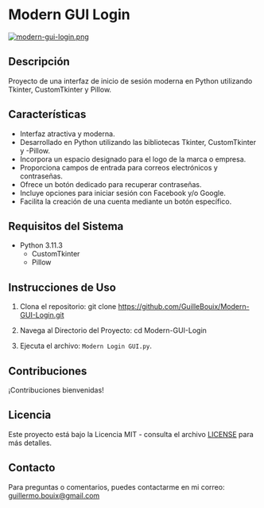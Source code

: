 # Modern GUI Login

[![modern-gui-login.png](https://i.postimg.cc/WbGJwxSr/modern-gui-login.png)](https://postimg.cc/kB54n10X)
## Descripción
Proyecto de una interfaz de inicio de sesión moderna en Python utilizando Tkinter, CustomTkinter y Pillow.

## Características
- Interfaz atractiva y moderna.
- Desarrollado en Python utilizando las bibliotecas Tkinter, CustomTkinter y -Pillow.
- Incorpora un espacio designado para el logo de la marca o empresa.
- Proporciona campos de entrada para correos electrónicos y contraseñas.
- Ofrece un botón dedicado para recuperar contraseñas.
- Incluye opciones para iniciar sesión con Facebook y/o Google.
- Facilita la creación de una cuenta mediante un botón específico.

## Requisitos del Sistema
- Python 3.11.3
	- CustomTkinter
	- Pillow

## Instrucciones de Uso
 1. Clona el repositorio:
	 git clone https://github.com/GuilleBouix/Modern-GUI-Login.git

 2. Navega al Directorio del Proyecto:
	 cd Modern-GUI-Login

 3. Ejecuta el archivo:
  	 `Modern Login GUI.py`.

## Contribuciones
¡Contribuciones bienvenidas!

## Licencia
Este proyecto está bajo la Licencia MIT - consulta el archivo [LICENSE](LICENSE) para más detalles.

## Contacto
Para preguntas o comentarios, puedes contactarme en mi correo: guillermo.bouix@gmail.com
